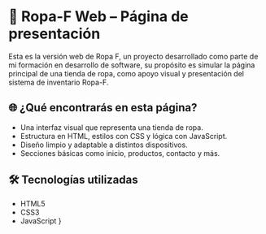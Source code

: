 # 👚 Ropa-F Web – Página de presentación

Esta es la versión web de Ropa F, un proyecto desarrollado como parte de mi formación en desarrollo de software, su propósito es simular la página principal de una tienda de ropa, como apoyo visual y presentación del sistema de inventario Ropa-F.


## 🌐 ¿Qué encontrarás en esta página?

- Una interfaz visual que representa una tienda de ropa.
- Estructura en HTML, estilos con CSS y lógica con JavaScript.
- Diseño limpio y adaptable a distintos dispositivos.
- Secciones básicas como inicio, productos, contacto y más.


## 🛠️ Tecnologías utilizadas

- HTML5  
- CSS3  
- JavaScript 
}

